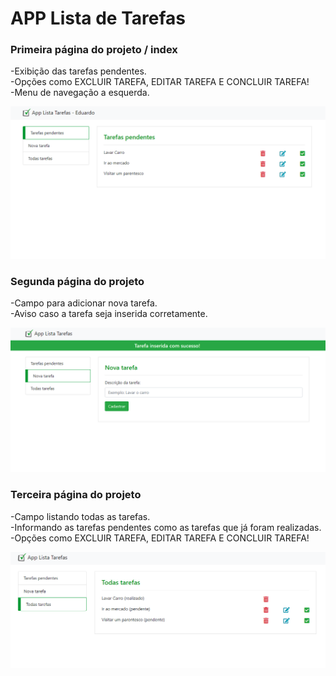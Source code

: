 ﻿# APP Lista de Tarefas


### Primeira página do projeto / index

-Exibição das tarefas pendentes. <br>
-Opções como EXCLUIR TAREFA, EDITAR TAREFA E CONCLUIR TAREFA! <br>
-Menu de navegação a esquerda.

<img src="/app_lista_tarefas_public/img/pag1.png" width="900px">

### Segunda página do projeto

-Campo para adicionar nova tarefa. <br>
-Aviso caso a tarefa seja inserida corretamente.

<img src="/app_lista_tarefas_public/img/pag2.png" width="900px">

### Terceira página do projeto

-Campo listando todas as tarefas. <br>
-Informando as tarefas pendentes como as tarefas que já foram realizadas. <br>
-Opções como EXCLUIR TAREFA, EDITAR TAREFA E CONCLUIR TAREFA!

<img src="/app_lista_tarefas_public/img/pag3.png" width="900px">






